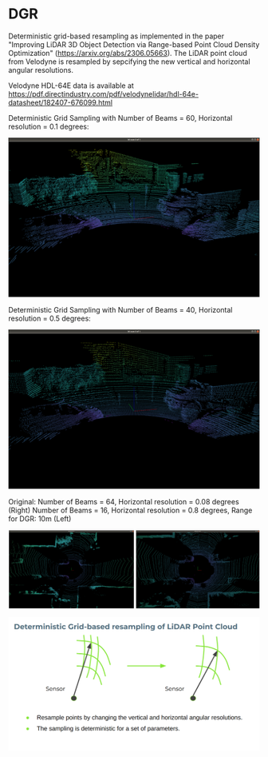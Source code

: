 # DGR
Deterministic grid-based resampling as implemented in the paper "Improving LiDAR 3D Object Detection via Range-based Point Cloud Density Optimization" (https://arxiv.org/abs/2306.05663). The LiDAR point cloud from Velodyne is resampled by sepcifying the new vertical and horizontal angular resolutions. 

Velodyne HDL-64E data is available at https://pdf.directindustry.com/pdf/velodynelidar/hdl-64e-datasheet/182407-676099.html

Deterministic Grid Sampling with Number of Beams = 60, Horizontal resolution = 0.1 degrees:

![alt text](https://github.com/siddharth130500/DGR/blob/main/60_01.png?raw=true)


Deterministic Grid Sampling with Number of Beams = 40, Horizontal resolution = 0.5 degrees:

![alt text](https://github.com/siddharth130500/DGR/blob/main/40_05.png?raw=true)



Original: Number of Beams = 64, Horizontal resolution = 0.08 degrees (Right)
Number of Beams = 16, Horizontal resolution = 0.8 degrees, Range for DGR: 10m (Left)

![alt text](https://github.com/siddharth130500/DGR/blob/main/comp.png?raw=true)


![alt](https://github.com/siddharth130500/DGR/blob/main/dgr.png?raw=true)


